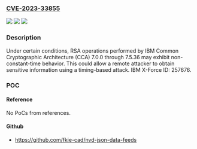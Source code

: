 ### [CVE-2023-33855](https://cve.mitre.org/cgi-bin/cvename.cgi?name=CVE-2023-33855)
![](https://img.shields.io/static/v1?label=Product&message=Common%20Cryptographic%20Architecture&color=blue)
![](https://img.shields.io/static/v1?label=Version&message=7.0.0%3C%3D%207.5.36%20&color=brighgreen)
![](https://img.shields.io/static/v1?label=Vulnerability&message=CWE-385%20Covert%20Timing%20Channel&color=brighgreen)

### Description

Under certain conditions, RSA operations performed by IBM Common Cryptographic Architecture (CCA) 7.0.0 through 7.5.36 may exhibit non-constant-time behavior.  This could allow a remote attacker to obtain sensitive information using a timing-based attack.  IBM X-Force ID:  257676.

### POC

#### Reference
No PoCs from references.

#### Github
- https://github.com/fkie-cad/nvd-json-data-feeds

